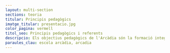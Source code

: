 ```yaml
---
layout: multi-section
sections: teoria
titular: Principis pedagògics
imatge_titular: presentacio.jpg
color_pagina: vermell
titol_seo: Principis pedagògics i referents
descripcio: Els objectius pedagògics de l'Arcàdia són la formació integral de les persones.
paraules_clau: escola arcàdia, arcadia
---
```

